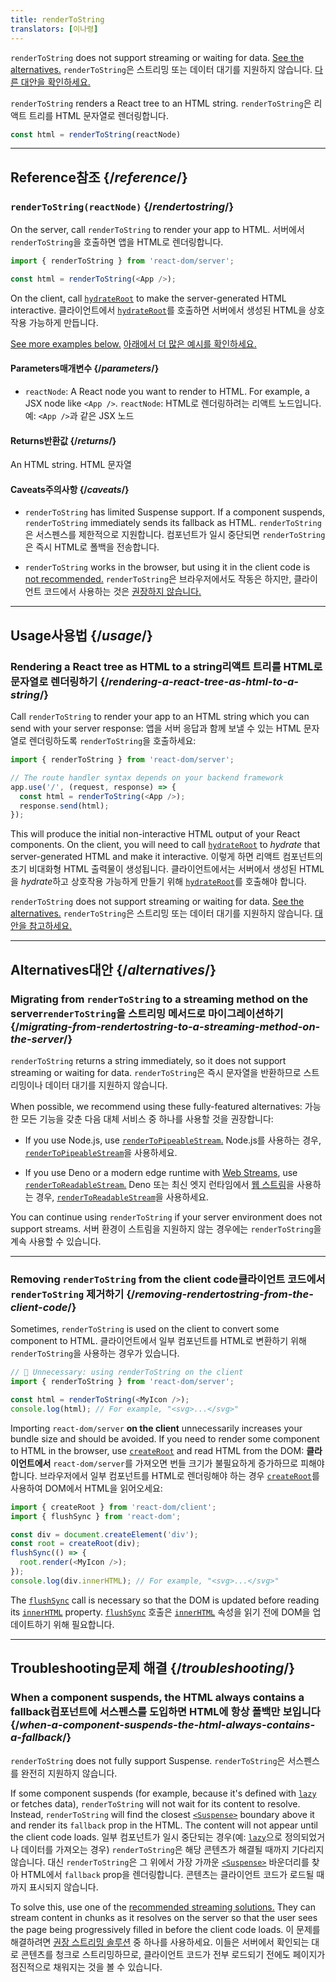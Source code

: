 ```yaml
---
title: renderToString
translators: [이나령]
---
```


<Pitfall>

`renderToString` does not support streaming or waiting for data. [See the alternatives.](#alternatives)
<Trans>`renderToString`은 스트리밍 또는 데이터 대기를 지원하지 않습니다. [다른 대안을 확인하세요.](#alternatives)</Trans>

</Pitfall>

<Intro>

`renderToString` renders a React tree to an HTML string.
<Trans>`renderToString`은 리액트 트리를 HTML 문자열로 렌더링합니다.</Trans>

```js
const html = renderToString(reactNode)
```

</Intro>

<InlineToc />

---

## Reference<Trans>참조</Trans> {/*reference*/}

### `renderToString(reactNode)` {/*rendertostring*/}

On the server, call `renderToString` to render your app to HTML.
<Trans>서버에서 `renderToString`을 호출하면 앱을 HTML로 렌더링합니다.</Trans>

```js
import { renderToString } from 'react-dom/server';

const html = renderToString(<App />);
```

On the client, call [`hydrateRoot`](/reference/react-dom/client/hydrateRoot) to make the server-generated HTML interactive.
<Trans>클라이언트에서 [`hydrateRoot`](/reference/react-dom/client/hydrateRoot)를 호출하면 서버에서 생성된 HTML을 상호작용 가능하게 만듭니다.</Trans>

[See more examples below.](#usage)
<Trans>[아래에서 더 많은 예시를 확인하세요.](#usage)</Trans>

#### Parameters<Trans>매개변수</Trans> {/*parameters*/}

* `reactNode`: A React node you want to render to HTML. For example, a JSX node like `<App />`.
<Trans outdent>`reactNode`: HTML로 렌더링하려는 리액트 노드입니다. 예: `<App />`과 같은 JSX 노드</Trans>

#### Returns<Trans>반환값</Trans> {/*returns*/}

An HTML string.
<Trans>HTML 문자열</Trans>

#### Caveats<Trans>주의사항</Trans> {/*caveats*/}

* `renderToString` has limited Suspense support. If a component suspends, `renderToString` immediately sends its fallback as HTML.
<Trans>`renderToString`은 서스펜스를 제한적으로 지원합니다. 컴포넌트가 일시 중단되면 `renderToString`은 즉시 HTML로 폴백을 전송합니다.</Trans>

* `renderToString` works in the browser, but using it in the client code is [not recommended.](#removing-rendertostring-from-the-client-code)
<Trans>`renderToString`은 브라우저에서도 작동은 하지만, 클라이언트 코드에서 사용하는 것은 [권장하지 않습니다.](#removing-rendertostring-from-the-client-code)</Trans>

---

## Usage<Trans>사용법</Trans> {/*usage*/}

### Rendering a React tree as HTML to a string<Trans>리액트 트리를 HTML로 문자열로 렌더링하기</Trans> {/*rendering-a-react-tree-as-html-to-a-string*/}

Call `renderToString` to render your app to an HTML string which you can send with your server response:
<Trans>앱을 서버 응답과 함께 보낼 수 있는 HTML 문자열로 렌더링하도록 `renderToString`을 호출하세요:</Trans>

```js {5-6}
import { renderToString } from 'react-dom/server';

// The route handler syntax depends on your backend framework
app.use('/', (request, response) => {
  const html = renderToString(<App />);
  response.send(html);
});
```

This will produce the initial non-interactive HTML output of your React components. On the client, you will need to call [`hydrateRoot`](/reference/react-dom/client/hydrateRoot) to *hydrate* that server-generated HTML and make it interactive.
<Trans>이렇게 하면 리액트 컴포넌트의 초기 비대화형 HTML 출력물이 생성됩니다. 클라이언트에서는 서버에서 생성된 HTML을 *hydrate*하고 상호작용 가능하게 만들기 위해 [`hydrateRoot`](/reference/react-dom/client/hydrateRoot)를 호출해야 합니다.</Trans>


<Pitfall>

`renderToString` does not support streaming or waiting for data. [See the alternatives.](#alternatives)
<Trans>`renderToString`은 스트리밍 또는 데이터 대기를 지원하지 않습니다. [대안을 참고하세요.](#alternatives)</Trans>

</Pitfall>

---

## Alternatives<Trans>대안</Trans> {/*alternatives*/}

### Migrating from `renderToString` to a streaming method on the server<Trans>`renderToString`을 스트리밍 메서드로 마이그레이션하기</Trans> {/*migrating-from-rendertostring-to-a-streaming-method-on-the-server*/}

`renderToString` returns a string immediately, so it does not support streaming or waiting for data.
<Trans>`renderToString`은 즉시 문자열을 반환하므로 스트리밍이나 데이터 대기를 지원하지 않습니다.</Trans>

When possible, we recommend using these fully-featured alternatives:
<Trans>가능한 모든 기능을 갖춘 다음 대체 서비스 중 하나를 사용할 것을 권장합니다:</Trans>

* If you use Node.js, use [`renderToPipeableStream`.](/reference/react-dom/server/renderToPipeableStream)
<Trans>Node.js를 사용하는 경우, [`renderToPipeableStream`](/reference/react-dom/server/renderToPipeableStream)을 사용하세요.</Trans>

* If you use Deno or a modern edge runtime with [Web Streams](https://developer.mozilla.org/en-US/docs/Web/API/Streams_API), use [`renderToReadableStream`.](/reference/react-dom/server/renderToReadableStream)
<Trans>Deno 또는 최신 엣지 런타임에서 [웹 스트림](https://developer.mozilla.org/en-US/docs/Web/API/Streams_API)을 사용하는 경우, [`renderToReadableStream`](/reference/react-dom/server/renderToReadableStream)을 사용하세요.</Trans>

You can continue using `renderToString` if your server environment does not support streams.
<Trans>서버 환경이 스트림을 지원하지 않는 경우에는 `renderToString`을 계속 사용할 수 있습니다.</Trans>

---

### Removing `renderToString` from the client code<Trans>클라이언트 코드에서 `renderToString` 제거하기</Trans> {/*removing-rendertostring-from-the-client-code*/}

Sometimes, `renderToString` is used on the client to convert some component to HTML.
<Trans>클라이언트에서 일부 컴포넌트를 HTML로 변환하기 위해 `renderToString`을 사용하는 경우가 있습니다.</Trans>

```js {1-2}
// 🚩 Unnecessary: using renderToString on the client
import { renderToString } from 'react-dom/server';

const html = renderToString(<MyIcon />);
console.log(html); // For example, "<svg>...</svg>"
```

Importing `react-dom/server` **on the client** unnecessarily increases your bundle size and should be avoided. If you need to render some component to HTML in the browser, use [`createRoot`](/reference/react-dom/client/createRoot) and read HTML from the DOM:
<Trans>**클라이언트에서** `react-dom/server`를 가져오면 번들 크기가 불필요하게 증가하므로 피해야 합니다. 브라우저에서 일부 컴포넌트를 HTML로 렌더링해야 하는 경우 [`createRoot`](/reference/react-dom/client/createRoot)를 사용하여 DOM에서 HTML을 읽어오세요:</Trans>

```js
import { createRoot } from 'react-dom/client';
import { flushSync } from 'react-dom';

const div = document.createElement('div');
const root = createRoot(div);
flushSync(() => {
  root.render(<MyIcon />);
});
console.log(div.innerHTML); // For example, "<svg>...</svg>"
```

The [`flushSync`](/reference/react-dom/flushSync) call is necessary so that the DOM is updated before reading its [`innerHTML`](https://developer.mozilla.org/en-US/docs/Web/API/Element/innerHTML) property.
<Trans>[`flushSync`](/reference/react-dom/flushSync) 호출은 [`innerHTML`](https://developer.mozilla.org/en-US/docs/Web/API/Element/innerHTML) 속성을 읽기 전에 DOM을 업데이트하기 위해 필요합니다.</Trans>

---

## Troubleshooting<Trans>문제 해결</Trans> {/*troubleshooting*/}

### When a component suspends, the HTML always contains a fallback<Trans>컴포넌트에 서스펜스를 도입하면 HTML에 항상 폴백만 보입니다</Trans> {/*when-a-component-suspends-the-html-always-contains-a-fallback*/}

`renderToString` does not fully support Suspense.
<Trans>`renderToString`은 서스펜스를 완전히 지원하지 않습니다.</Trans>

If some component suspends (for example, because it's defined with [`lazy`](/reference/react/lazy) or fetches data), `renderToString` will not wait for its content to resolve. Instead, `renderToString` will find the closest [`<Suspense>`](/reference/react/Suspense) boundary above it and render its `fallback` prop in the HTML. The content will not appear until the client code loads.
<Trans>일부 컴포넌트가 일시 중단되는 경우(예: [`lazy`](/reference/react/lazy)으로 정의되었거나 데이터를 가져오는 경우) `renderToString`은 해당 콘텐츠가 해결될 때까지 기다리지 않습니다. 대신 `renderToString`은 그 위에서 가장 가까운 [`<Suspense>`](/reference/react/Suspense) 바운더리를 찾아 HTML에서 `fallback` prop을 렌더링합니다. 콘텐츠는 클라이언트 코드가 로드될 때까지 표시되지 않습니다.</Trans>

To solve this, use one of the [recommended streaming solutions.](#migrating-from-rendertostring-to-a-streaming-method-on-the-server) They can stream content in chunks as it resolves on the server so that the user sees the page being progressively filled in before the client code loads.
<Trans>이 문제를 해결하려면 [권장 스트리밍 솔루션](#migrating-from-rendertostring-to-a-streaming-method-on-the-server) 중 하나를 사용하세요. 이들은 서버에서 확인되는 대로 콘텐츠를 청크로 스트리밍하므로, 클라이언트 코드가 전부 로드되기 전에도 페이지가 점진적으로 채워지는 것을 볼 수 있습니다.</Trans>
